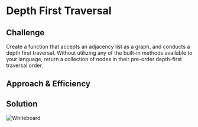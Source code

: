 # Depth First Traversal
<!-- Short summary or background information -->

## Challenge
Create a function that accepts an adjacency list as a graph, and conducts a depth first traversal. Without utilizing any of the built-in methods available to your language, return a collection of nodes in their pre-order depth-first traversal order.

## Approach & Efficiency
<!-- What approach did you take? Why? What is the Big O space/time for this approach? -->

## Solution
![Whiteboard](https://i.imgur.com/JAY3qTe.jpg)
